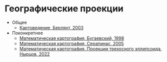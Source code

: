 # Географические проекции

- Общее
  - [Картоведение, Берлянт, 2003](./files/kartovedenie_berlyant.pdf)
- Поконкретнее
  - [Математическая картография, Бугаевский, 1998](./files/math-kartography-bugaevskii.pdf)
  - [Математическая картография, Серапинас, 2005](./files/math-kartography-serapinas.pdf)
  - [Математическая картография. Проекции трехосного эллипсоида, Нырцов, 2022](./files/nirzov-3x-osnii-ellipsoid.pdf)
